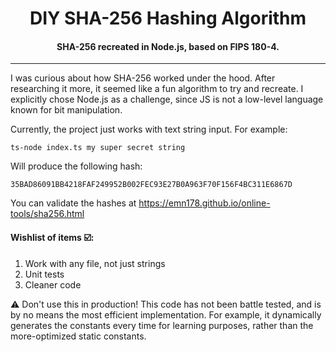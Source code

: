 <h1 align="center">DIY SHA-256 Hashing Algorithm</h1>
<h4 align="center">SHA-256 recreated in Node.js, based on FIPS 180-4.</h4>

---
I was curious about how SHA-256 worked under the hood. After researching it more, it seemed like a fun algorithm to try and
recreate. I explicitly chose Node.js as a challenge, since JS is not a low-level language known for bit manipulation.

Currently, the project just works with text string input. For example:

`ts-node index.ts my super secret string`

Will produce the following hash:

`35BAD86091BB4218FAF249952B002FEC93E27B0A963F70F156F4BC311E6867D`

You can validate the hashes at https://emn178.github.io/online-tools/sha256.html


#### Wishlist of items ☑️:
1) Work with any file, not just strings
2) Unit tests
3) Cleaner code

:warning: Don't use this in production! This code has not been battle tested, and is by no means the most efficient implementation. For example,
it dynamically generates the constants every time for learning purposes, rather than the more-optimized static constants.
